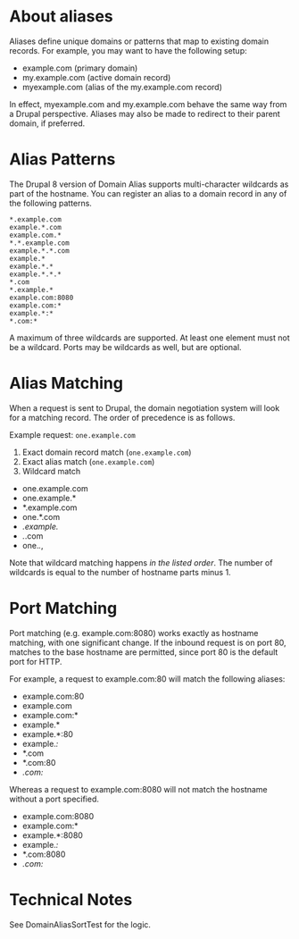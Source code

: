 About aliases
====

Aliases define unique domains or patterns that map to existing domain records.
For example, you may want to have the following setup:

* example.com (primary domain)
* my.example.com (active domain record)
* myexample.com (alias of the my.example.com record)

In effect, myexample.com and my.example.com behave the same way from a Drupal
perspective. Aliases may also be made to redirect to their parent domain, if
preferred.

Alias Patterns
====

The Drupal 8 version of Domain Alias supports multi-character wildcards as part
of the hostname. You can register an alias to a domain record in any of the
following patterns.

    *.example.com
    example.*.com
    example.com.*
    *.*.example.com
    example.*.*.com
    example.*
    example.*.*
    example.*.*.*
    *.com
    *.example.*
    example.com:8080
    example.com:*
    example.*:*
    *.com:*

A maximum of three wildcards are supported. At least one element must not be a
wildcard. Ports may be wildcards as well, but are optional.

Alias Matching
====

When a request is sent to Drupal, the domain negotiation system will look for a
matching record. The order of precedence is as follows.

Example request: `one.example.com`

1. Exact domain record match (`one.example.com`)
1. Exact alias match (`one.example.com`)
1. Wildcard match
  - one.example.com
  - one.example.*
  - *.example.com
  - one.*.com
  - *.example.*
  - *.*.com
  - one.*.*,

Note that wildcard matching happens _in the listed order_. The number of
wildcards is equal to the number of hostname parts minus 1.

Port Matching
===

Port matching (e.g. example.com:8080) works exactly as hostname matching, with
one significant change. If the inbound request is on port 80, matches to the
base hostname are permitted, since port 80 is the default port for HTTP.

For example, a request to example.com:80 will match the following aliases:

  - example.com:80
  - example.com
  - example.com:*
  - example.*
  - example.*:80
  - example.*:*
  - *.com
  - *.com:80
  - *.com:*

Whereas a request to example.com:8080 will not match the hostname without a port
specified.

  - example.com:8080
  - example.com:*
  - example.*:8080
  - example.*:*
  - *.com:8080
  - *.com:*

Technical Notes
====

See DomainAliasSortTest for the logic.
